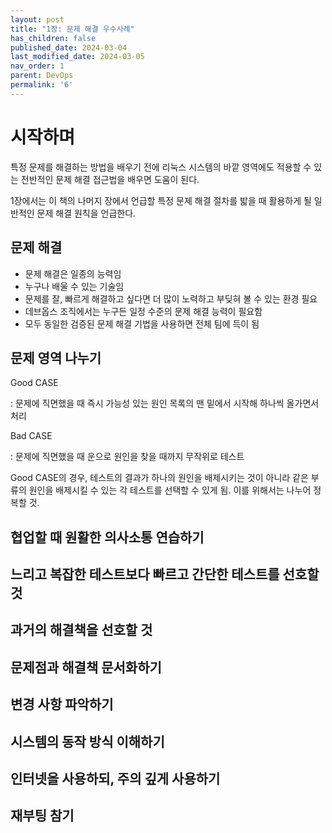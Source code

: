 ```yaml
---
layout: post
title: "1장: 문제 해결 우수사례"
has_children: false
published_date: 2024-03-04
last_modified_date: 2024-03-05
nav_order: 1
parent: DevOps
permalink: '6'
---
```


# 시작하며


특정 문제를 해결하는 방법을 배우기 전에 리눅스 시스템의 바깥 영역에도 적용할 수 있는 전반적인 문제 해결 접근법을 배우면 도움이 된다. 


1장에서는 이 책의 나머지 장에서 언급할 특정 문제 해결 절차를 밟을 때 활용하게 될 일반적인 문제 해결 원칙을 언급한다. 


## 문제 해결

- 문제 해결은 일종의 능력임
- 누구나 배울 수 있는 기술임
- 문제를 잘, 빠르게 해결하고 싶다면 더 많이 노력하고 부딪혀 볼 수 있는 환경 필요
- 데브옵스 조직에서는 누구든 일정 수준의 문제 해결 능력이 필요함
- 모두 동일한 검증된 문제 해결 기법을 사용하면 전체 팀에 득이 됨

## 문제 영역 나누기


Good CASE


: 문제에 직면했을 때 즉시 가능성 있는 원인 목록의 맨 밑에서 시작해 하나씩 올가면서 처리


Bad CASE


: 문제에 직면했을 때 운으로 원인을 찾을 때까지 무작위로 테스트


Good CASE의 경우, 테스트의 결과가 하나의 원인을 배제시키는 것이 아니라 같은 부류의 원인을 배제시킬 수 있는 각 테스트를 선택할 수 있게 됨. 이를 위해서는 나누어 정복할 것.


## 협업할 때 원활한 의사소통 연습하기


## 느리고 복잡한 테스트보다 빠르고 간단한 테스트를 선호할 것


## 과거의 해결책을 선호할 것


## 문제점과 해결책 문서화하기


## 변경 사항 파악하기


## 시스템의 동작 방식 이해하기


## 인터넷을 사용하되, 주의 깊게 사용하기


## 재부팅 참기

